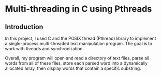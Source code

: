 # Multi-threading in C using Pthreads
## Introduction
In this project, I used C and the POSIX thread (Pthread) library to implement a single-process multi-threaded
text manipulation program. The goal is to work with threads and synchronization.

Overall, my program will open and read a directory of text files, parse all words from all of these files, 
store each parsed word into a dynamically allocated array, then display words that contain a specific substring.


